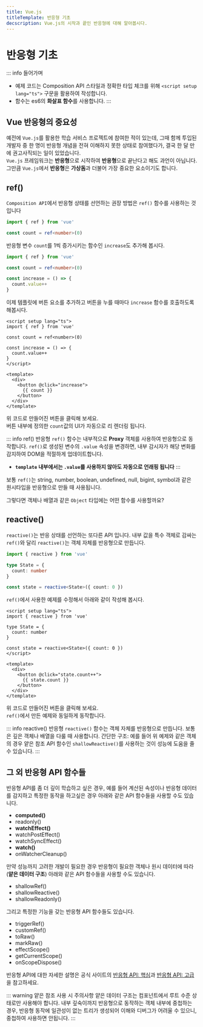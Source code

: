 ```yaml
---
title: Vue.js
titleTemplate: 반응형 기초
decscription: Vue.js의 시작과 끝인 반응형에 대해 알아봅시다.
---
```


<script setup lang="ts">
import Example1 from './source/reactive/01.vue';
import Example2 from './source/reactive/02.vue';
</script>

# 반응형 기초

::: info 들어가며

- 예제 코드는 Composition API 스타일과 정확한 타입 체크를 위해 `<script setup lang="ts">` 구문을 활용하여 작성합니다.
- 함수는 es6의 **화살표 함수**를 사용합니다.
  :::

## Vue 반응형의 중요성

예전에 `Vue.js`를 활용한 학습 서비스 프로젝트에 참여한 적이 있는데, 그때 함께 투입된 개발자 중 한 명이 반응형 개념을 전혀 이해하지 못한 상태로 참여했다가, 결국 한 달 만에 권고사직되는 일이 있었습니다.\
`Vue.js` 프레임워크는 **반응형**으로 시작하여 **반응형**으로 끝난다고 해도 과언이 아닙니다.\
그만큼 `Vue.js`에서 **반응형**은 **가상돔**과 더불어 가장 중요한 요소이기도 합니다.

## ref()

`Composition API`에서 반응형 상태를 선언하는 권장 방법은 `ref()` 함수를 사용하는 것입니다

```ts
import { ref } from 'vue'

const count = ref<number>(0)
```

반응형 변수 `count`를 1씩 증가시키는 함수인 `increase`도 추가해 봅시다.

```ts
import { ref } from 'vue'

const count = ref<number>(0)

const increase = () => {
  count.value++
}
```

이제 템플릿에 버튼 요소를 추가하고 버튼을 누를 때마다 `increase` 함수를 호출하도록 해봅시다.

```vue
<script setup lang="ts">
import { ref } from 'vue'

const count = ref<number>(0)

const increase = () => {
  count.value++
}
</script>

<template>
  <div>
    <button @click="increase">
      {{ count }}
    </button>
  </div>
</template>
```

위 코드로 만들어진 버튼을 클릭해 보세요.\
버튼 내부에 정의한 `count`값의 UI가 자동으로 리 렌더링 됩니다.

<ClientOnly>
<Example1 />
</ClientOnly>

::: info ref() 반응형
`ref()` 함수는 내부적으로 **Proxy** 객체를 사용하여 반응형으로 동작합니다.
`ref()`로 생성된 변수의 `.value` 속성을 변경하면, 내부 감시자가 해당 변화를 감지하여 DOM을 적절하게 업데이트합니다.

- **`template` 내부에서는 `.value`를 사용하지 않아도 자동으로 언래핑 됩니다**
  :::

보통 `ref()`는 string, number, boolean, undefined, null, bigint, symbol과 같은 원시타입을 반응형으로 만들 때 사용됩니다.

그렇다면 객체나 배열과 같은 `Object` 타입에는 어떤 함수를 사용할까요?

## reactive()

`reactive()`는 반응 상태를 선언하는 또다른 API 입니다. 내부 값을 특수 객체로 감싸는 `ref()`와 달리 `reactive()`는 객체 자체를 반응형으로 만듭니다.

```ts
import { reactive } from 'vue'

type State = {
  count: number
}

const state = reactive<State>({ count: 0 })
```

`ref()`에서 사용한 예제를 수정해서 아래와 같이 작성해 봅시다.

```vue
<script setup lang="ts">
import { reactive } from 'vue'

type State = {
  count: number
}

const state = reactive<State>({ count: 0 })
</script>

<template>
  <div>
    <button @click="state.count++">
      {{ state.count }}
    </button>
  </div>
</template>
```

위 코드로 만들어진 버튼을 클릭해 보세요.\
`ref()`에서 만든 예제와 동일하게 동작합니다.

<ClientOnly>
<Example2 />
</ClientOnly>

::: info reactive() 반응형
`reactive()` 함수는 객체 자체를 반응형으로 만듭니다.
보통은 깊은 객체나 배열을 다룰 때 사용합니다. 간단한 구조: 예를 들어 위 예제와 같은 객체의 경우 얕은 참조 API 함수인 `shallowReactive()`를 사용하는 것이 성능에 도움을 줄 수 있습니다.
:::

## 그 외 반응형 API 함수들

반응형 API를 좀 더 깊이 학습하고 싶은 경우, 예를 들어 계산된 속성이나 반응형 데이터를 감지하고 특정한 동작을 하고싶은 경우 아래와 같은 API 함수들을 사용할 수도 있습니다.

- **computed()**
- readonly()
- **watchEffect()**
- watchPostEffect()
- watchSyncEffect()
- **watch()**
- onWatcherCleanup()

만약 성능까지 고려한 개발이 필요한 경우 반응형이 필요한 객체나 원시 데이터에 따라(**얕은 데이터 구조**) 아래와 같은 API 함수들을 사용할 수도 있습니다.

- shallowRef()
- shallowReactive()
- shallowReadonly()

그리고 특정한 기능을 갖는 반응형 API 함수들도 있습니다.

- triggerRef()
- customRef()
- toRaw()
- markRaw()
- effectScope()
- getCurrentScope()
- onScopeDispose()

반응형 API에 대한 자세한 설명은 공식 사이트의 [반응형 API: 핵심](https://ko.vuejs.org/api/reactivity-core.html)과 [반응형 API: 고급](https://ko.vuejs.org/api/reactivity-advanced.html)을 참고하세요.

::: warning 얕은 참조 사용 시 주의사항
얕은 데이터 구조는 컴포넌트에서 루트 수준 상태로만 사용해야 합니다. 내부 깊숙이까지 반응형으로 동작하는 객체 내부에 중첩하는 경우, 반응형 동작에 일관성이 없는 트리가 생성되어 이해와 디버그가 어려울 수 있으니, 중첩하여 사용하면 안됩니다.
:::
